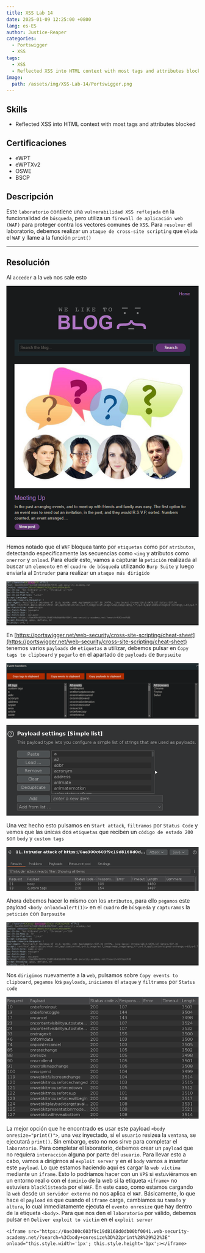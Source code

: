 ```yaml
---
title: XSS Lab 14
date: 2025-01-09 12:25:00 +0800
lang: es-ES
author: Justice-Reaper
categories:
  - Portswigger
  - XSS
tags:
  - XSS
  - Reflected XSS into HTML context with most tags and attributes blocked
image:
  path: /assets/img/XSS-Lab-14/Portswigger.png
---
```


## Skills

- Reflected XSS into HTML context with most tags and attributes blocked

## Certificaciones

- eWPT
- eWPTXv2
- OSWE
- BSCP
  
## Descripción

Este `laboratorio` contiene una `vulnerabilidad XSS reflejada` en la funcionalidad de `búsqueda`, pero utiliza un `firewall de aplicación web (WAF)` para proteger contra los vectores comunes de `XSS`. Para `resolver` el laboratorio, debemos realizar un `ataque de cross-site scripting` que `eluda` el `WAF` y llame a la función `print()`

---
## Resolución

Al `acceder` a la `web` nos sale esto

![](/assets/img/XSS-Lab-14/image_1.png)

Hemos notado que el `WAF` bloquea tanto por `etiquetas` como por `atributos`, detectando específicamente las secuencias como `<img` y atributos como `onerror` y `onload`. Para eludir esto, vamos a capturar la `petición` realizada al buscar un `elemento` en el `cuadro de búsqueda` utilizando `Burp Suite` y luego enviarla al `Intruder` para realizar un `ataque más dirigido`

![](/assets/img/XSS-Lab-14/image_2.png)

En [https://portswigger.net/web-security/cross-site-scripting/cheat-sheet](https://portswigger.net/web-security/cross-site-scripting/cheat-sheet) tenemos varios `payloads` de `etiquetas` a utilizar, debemos pulsar en `Copy tags to clipboard` y `pegarlo` en el apartado de `payloads` de `Burpsuite`

![](/assets/img/XSS-Lab-14/image_3.png)

![](/assets/img/XSS-Lab-14/image_4.png)

Una vez hecho esto pulsamos en `Start attack`, `filtramos` por `Status Code` y vemos que las únicas dos `etiquetas` que reciben un `código de estado 200` son `body` y `custom tags`

![](/assets/img/XSS-Lab-14/image_5.png)

Ahora debemos hacer lo mismo con los `atributos`, para ello `pegamos` este payload `<body onload=alert(1)>` en el `cuadro` de `búsqueda` y `capturamos` la `petición` con `Burpsuite`

![](/assets/img/XSS-Lab-14/image_6.png)

Nos `dirigimos` nuevamente a la `web`, pulsamos sobre `Copy events to clipboard`, `pegamos` los `payloads`, `iniciamos` el `ataque` y `filtramos` por `Status code`

![](/assets/img/XSS-Lab-14/image_7.png)

La mejor opción que he encontrado es usar este payload `<body onresize="print()">`, una vez inyectado, si el `usuario` resizea la `ventana`, se ejecutará `print()`. Sin embargo, esto no nos sirve para completar el `laboratorio`. Para completar el laboratorio, debemos crear un `payload` que no requiera `interacción` alguna por parte del `usuario`. Para llevar esto a cabo, vamos a dirigirnos al `exploit server` y en el `body` vamos a insertar este `payload`. Lo que estamos haciendo aquí es cargar la `web víctima` mediante un `iframe`. Esto lo podríamos hacer con un `VPS` si estuviéramos en un entorno real o con el `dominio` de la web si la etiqueta `<iframe>` no estuviera `blacklisteada` por el `WAF`. En este caso, como estamos cargando la `web` desde un `servidor externo` no nos aplica el `WAF`. Básicamente, lo que hace el `payload` es que cuando el `iframe` carga, cambiamos su `tamaño` y `altura`, lo cual inmediatamente ejecuta el `evento onresize` que hay dentro de la etiqueta `<body>`. Para que nos den el `laboratorio` por válido, debemos pulsar en `Deliver exploit to victim` en el `exploit server`

```
<iframe src="https://0ae300c603f9c19d8168d0db00bf0041.web-security-academy.net/?search=%3Cbody+onresize%3D%22print%28%29%22%3E" onload="this.style.width='1px'; this.style.height='1px';></iframe>
```
